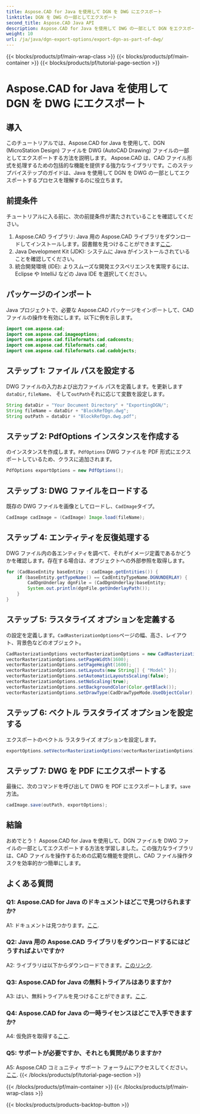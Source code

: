 ```yaml
---
title: Aspose.CAD for Java を使用して DGN を DWG にエクスポート
linktitle: DGN を DWG の一部としてエクスポート
second_title: Aspose.CAD Java API
description: Aspose.CAD for Java を使用して DWG の一部として DGN をエクスポートする方法を説明します。 CAD ファイルを効率的に操作するには、ステップバイステップのガイドに従ってください。
weight: 10
url: /ja/java/dgn-export-options/export-dgn-as-part-of-dwg/
---
```


{{< blocks/products/pf/main-wrap-class >}}
{{< blocks/products/pf/main-container >}}
{{< blocks/products/pf/tutorial-page-section >}}

# Aspose.CAD for Java を使用して DGN を DWG にエクスポート

## 導入

このチュートリアルでは、Aspose.CAD for Java を使用して、DGN (MicroStation Design) ファイルを DWG (AutoCAD Drawing) ファイルの一部としてエクスポートする方法を説明します。 Aspose.CAD は、CAD ファイル形式を処理するための包括的な機能を提供する強力なライブラリです。このステップバイステップのガイドは、Java を使用して DGN を DWG の一部としてエクスポートするプロセスを理解するのに役立ちます。

## 前提条件

チュートリアルに入る前に、次の前提条件が満たされていることを確認してください。
1. Aspose.CAD ライブラリ: Java 用の Aspose.CAD ライブラリをダウンロードしてインストールします。図書館を見つけることができます[ここ](https://releases.aspose.com/cad/java/).
2. Java Development Kit (JDK): システムに Java がインストールされていることを確認してください。
3. 統合開発環境 (IDE): よりスムーズな開発エクスペリエンスを実現するには、Eclipse や IntelliJ などの Java IDE を選択してください。

## パッケージのインポート

Java プロジェクトで、必要な Aspose.CAD パッケージをインポートして、CAD ファイルの操作を有効にします。以下に例を示します。

```java
import com.aspose.cad;
import com.aspose.cad.imageoptions;
import com.aspose.cad.fileformats.cad.cadconsts;
import com.aspose.cad.fileformats.cad;
import com.aspose.cad.fileformats.cad.cadobjects;
```

## ステップ 1: ファイル パスを設定する

DWG ファイルの入力および出力ファイル パスを定義します。を更新します`dataDir`, `fileName`、 そして`outPath`それに応じて変数を設定します。

```java
String dataDir = "Your Document Directory" + "ExportingDGN/";
String fileName = dataDir + "BlockRefDgn.dwg";
String outPath = dataDir + "BlockRefDgn.dwg.pdf";
```

## ステップ 2: PdfOptions インスタンスを作成する

のインスタンスを作成します。`PdfOptions` DWG ファイルを PDF 形式にエクスポートしているため、クラスに追加されます。

```java
PdfOptions exportOptions = new PdfOptions();
```

## ステップ 3: DWG ファイルをロードする

既存の DWG ファイルを画像としてロードし、`CadImage`タイプ。

```java
CadImage cadImage = (CadImage) Image.load(fileName);
```

## ステップ 4: エンティティを反復処理する

DWG ファイル内の各エンティティを調べて、それがイメージ定義であるかどうかを確認します。存在する場合は、オブジェクトへの外部参照を取得します。

```java
for (CadBaseEntity baseEntity : cadImage.getEntities()) {
    if (baseEntity.getTypeName() == CadEntityTypeName.DGNUNDERLAY) {
        CadDgnUnderlay dgnFile = (CadDgnUnderlay)baseEntity;
        System.out.println(dgnFile.getUnderlayPath());
    }
}
```

## ステップ 5: ラスタライズ オプションを定義する

の設定を定義します。`CadRasterizationOptions`ページの幅、高さ、レイアウト、背景色などのオブジェクト。

```java
CadRasterizationOptions vectorRasterizationOptions = new CadRasterizationOptions();
vectorRasterizationOptions.setPageWidth(1600);
vectorRasterizationOptions.setPageHeight(1600);
vectorRasterizationOptions.setLayouts(new String[] { "Model" });
vectorRasterizationOptions.setAutomaticLayoutsScaling(false);
vectorRasterizationOptions.setNoScaling(true);
vectorRasterizationOptions.setBackgroundColor(Color.getBlack());
vectorRasterizationOptions.setDrawType(CadDrawTypeMode.UseObjectColor);
```

## ステップ 6: ベクトル ラスタライズ オプションを設定する

エクスポートのベクトル ラスタライズ オプションを設定します。

```java
exportOptions.setVectorRasterizationOptions(vectorRasterizationOptions);
```

## ステップ 7: DWG を PDF にエクスポートする

最後に、次のコマンドを呼び出して DWG を PDF にエクスポートします。`save`方法。

```java
cadImage.save(outPath, exportOptions);
```

## 結論

おめでとう！ Aspose.CAD for Java を使用して、DGN ファイルを DWG ファイルの一部としてエクスポートする方法を学習しました。この強力なライブラリは、CAD ファイルを操作するための広範な機能を提供し、CAD ファイル操作タスクを効率的かつ簡単にします。

## よくある質問

### Q1: Aspose.CAD for Java のドキュメントはどこで見つけられますか?

 A1: ドキュメントは見つかります。[ここ](https://reference.aspose.com/cad/java/).

### Q2: Java 用の Aspose.CAD ライブラリをダウンロードするにはどうすればよいですか?

 A2: ライブラリは以下からダウンロードできます。[このリンク](https://releases.aspose.com/cad/java/).

### Q3: Aspose.CAD for Java の無料トライアルはありますか?

 A3: はい、無料トライアルを見つけることができます。[ここ](https://releases.aspose.com/).

### Q4: Aspose.CAD for Java の一時ライセンスはどこで入手できますか?

 A4: 仮免許を取得する[ここ](https://purchase.aspose.com/temporary-license/).

### Q5: サポートが必要ですか、それとも質問がありますか?

 A5: Aspose.CAD コミュニティ サポート フォーラムにアクセスしてください。[ここ](https://forum.aspose.com/c/cad/19).
{{< /blocks/products/pf/tutorial-page-section >}}

{{< /blocks/products/pf/main-container >}}
{{< /blocks/products/pf/main-wrap-class >}}

{{< blocks/products/products-backtop-button >}}
